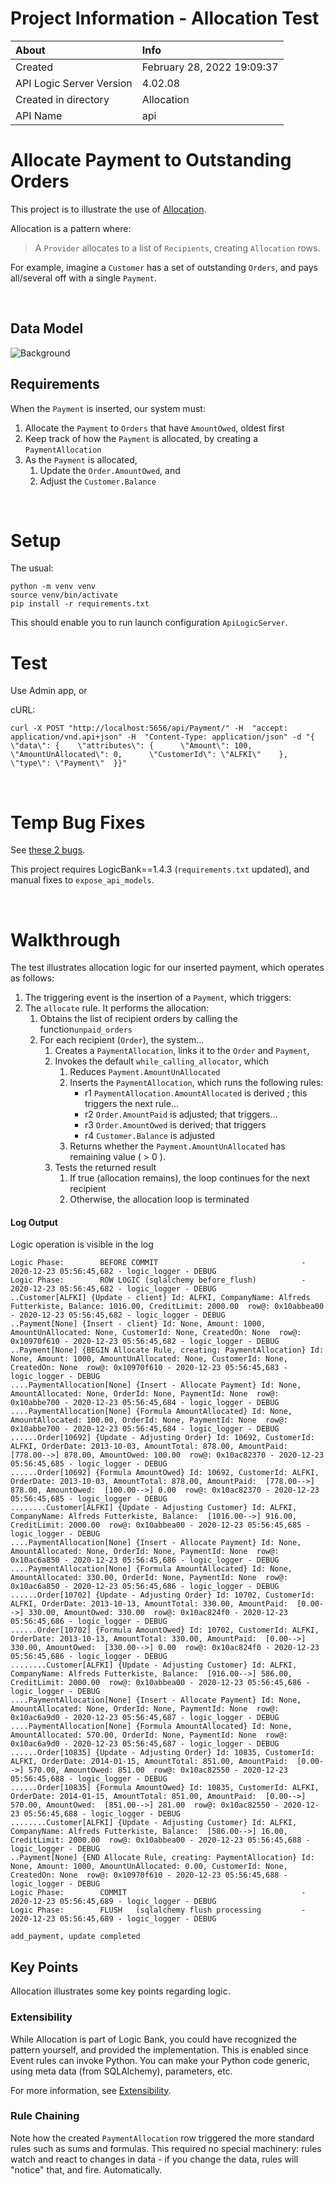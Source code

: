 # Project Information - Allocation Test

| About                    | Info                               |
|:-------------------------|:-----------------------------------|
| Created                  | February 28, 2022 19:09:37                      |
| API Logic Server Version | 4.02.08           |
| Created in directory     | Allocation |
| API Name                 | api          |


# Allocate Payment to Outstanding Orders

This project is to illustrate the use of [Allocation](https://github.com/valhuber/LogicBank/wiki/Sample-Project---Allocation).

Allocation is a pattern where:

> A ```Provider``` allocates to a list of ```Recipients```,
>creating ```Allocation``` rows.


For example, imagine a ```Customer``` has a set of outstanding
```Orders```, and pays all/several off with a single ```Payment```.


&nbsp;&nbsp;

## Data Model

![Background](/images/db.png?raw=true "Optional Title")

## Requirements
When the ```Payment``` is inserted, our system must:
1. Allocate the ```Payment``` to ```Orders``` that have ```AmountOwed```, oldest first
1. Keep track of how the ```Payment``` is allocated, by creating 
a ```PaymentAllocation```
1. As the ```Payment``` is allocated,
   1. Update the ```Order.AmountOwed```, and
   1. Adjust the ```Customer.Balance```


&nbsp;&nbsp;


# Setup

The usual:
```
python -m venv venv
source venv/bin/activate
pip install -r requirements.txt
```

This should enable you to run launch configuration `ApiLogicServer`.


# Test
Use Admin app, or

cURL:
```
curl -X POST "http://localhost:5656/api/Payment/" -H  "accept: application/vnd.api+json" -H  "Content-Type: application/json" -d "{  \"data\": {    \"attributes\": {      \"Amount\": 100,      \"AmountUnAllocated\": 0,      \"CustomerId\": \"ALFKI\"    },    \"type\": \"Payment\"  }}"
```

&nbsp;&nbsp;


# Temp Bug Fixes

See [these 2 bugs](https://github.com/valhuber/ApiLogicServer/issues/39).  

This project requires LogicBank==1.4.3 (`requirements.txt` updated), and manual fixes to `expose_api_models`.


&nbsp;&nbsp;

# Walkthrough

The test illustrates allocation logic for our inserted payment,
which operates as follows:
1. The triggering event is the insertion of a ```Payment```, which triggers:
1. The ```allocate``` rule.  It performs the allocation:
   1. Obtains the list of recipient orders by calling the function```unpaid_orders```
   1. For each recipient (```Order```), the system...
      1. Creates a ```PaymentAllocation```, links it to the ```Order``` and ```Payment```,
      1. Invokes the default ```while_calling_allocator```, which
           1. Reduces ```Payment.AmountUnAllocated```
           1. Inserts the ```PaymentAllocation```, which runs the following rules:
              * r1 ```PaymentAllocation.AmountAllocated``` is derived ; 
                 this triggers the next rule...
              * r2 ```Order.AmountPaid``` is adjusted; that triggers... 
              * r3 ```Order.AmountOwed``` is derived; that triggers
              * r4 ```Customer.Balance``` is adjusted
           1. Returns whether the ```Payment.AmountUnAllocated``` has remaining value ( > 0 ).
        1. Tests the returned result
            1. If true (allocation remains), the loop continues for the next recipient
            1. Otherwise, the allocation loop is terminated
 

#### Log Output
Logic operation is visible in the log


```
Logic Phase:		BEFORE COMMIT          						 - 2020-12-23 05:56:45,682 - logic_logger - DEBUG
Logic Phase:		ROW LOGIC (sqlalchemy before_flush)			 - 2020-12-23 05:56:45,682 - logic_logger - DEBUG
..Customer[ALFKI] {Update - client} Id: ALFKI, CompanyName: Alfreds Futterkiste, Balance: 1016.00, CreditLimit: 2000.00  row@: 0x10abbea00 - 2020-12-23 05:56:45,682 - logic_logger - DEBUG
..Payment[None] {Insert - client} Id: None, Amount: 1000, AmountUnAllocated: None, CustomerId: None, CreatedOn: None  row@: 0x10970f610 - 2020-12-23 05:56:45,682 - logic_logger - DEBUG
..Payment[None] {BEGIN Allocate Rule, creating: PaymentAllocation} Id: None, Amount: 1000, AmountUnAllocated: None, CustomerId: None, CreatedOn: None  row@: 0x10970f610 - 2020-12-23 05:56:45,683 - logic_logger - DEBUG
....PaymentAllocation[None] {Insert - Allocate Payment} Id: None, AmountAllocated: None, OrderId: None, PaymentId: None  row@: 0x10abbe700 - 2020-12-23 05:56:45,684 - logic_logger - DEBUG
....PaymentAllocation[None] {Formula AmountAllocated} Id: None, AmountAllocated: 100.00, OrderId: None, PaymentId: None  row@: 0x10abbe700 - 2020-12-23 05:56:45,684 - logic_logger - DEBUG
......Order[10692] {Update - Adjusting Order} Id: 10692, CustomerId: ALFKI, OrderDate: 2013-10-03, AmountTotal: 878.00, AmountPaid:  [778.00-->] 878.00, AmountOwed: 100.00  row@: 0x10ac82370 - 2020-12-23 05:56:45,685 - logic_logger - DEBUG
......Order[10692] {Formula AmountOwed} Id: 10692, CustomerId: ALFKI, OrderDate: 2013-10-03, AmountTotal: 878.00, AmountPaid:  [778.00-->] 878.00, AmountOwed:  [100.00-->] 0.00  row@: 0x10ac82370 - 2020-12-23 05:56:45,685 - logic_logger - DEBUG
........Customer[ALFKI] {Update - Adjusting Customer} Id: ALFKI, CompanyName: Alfreds Futterkiste, Balance:  [1016.00-->] 916.00, CreditLimit: 2000.00  row@: 0x10abbea00 - 2020-12-23 05:56:45,685 - logic_logger - DEBUG
....PaymentAllocation[None] {Insert - Allocate Payment} Id: None, AmountAllocated: None, OrderId: None, PaymentId: None  row@: 0x10ac6a850 - 2020-12-23 05:56:45,686 - logic_logger - DEBUG
....PaymentAllocation[None] {Formula AmountAllocated} Id: None, AmountAllocated: 330.00, OrderId: None, PaymentId: None  row@: 0x10ac6a850 - 2020-12-23 05:56:45,686 - logic_logger - DEBUG
......Order[10702] {Update - Adjusting Order} Id: 10702, CustomerId: ALFKI, OrderDate: 2013-10-13, AmountTotal: 330.00, AmountPaid:  [0.00-->] 330.00, AmountOwed: 330.00  row@: 0x10ac824f0 - 2020-12-23 05:56:45,686 - logic_logger - DEBUG
......Order[10702] {Formula AmountOwed} Id: 10702, CustomerId: ALFKI, OrderDate: 2013-10-13, AmountTotal: 330.00, AmountPaid:  [0.00-->] 330.00, AmountOwed:  [330.00-->] 0.00  row@: 0x10ac824f0 - 2020-12-23 05:56:45,686 - logic_logger - DEBUG
........Customer[ALFKI] {Update - Adjusting Customer} Id: ALFKI, CompanyName: Alfreds Futterkiste, Balance:  [916.00-->] 586.00, CreditLimit: 2000.00  row@: 0x10abbea00 - 2020-12-23 05:56:45,686 - logic_logger - DEBUG
....PaymentAllocation[None] {Insert - Allocate Payment} Id: None, AmountAllocated: None, OrderId: None, PaymentId: None  row@: 0x10ac6a9d0 - 2020-12-23 05:56:45,687 - logic_logger - DEBUG
....PaymentAllocation[None] {Formula AmountAllocated} Id: None, AmountAllocated: 570.00, OrderId: None, PaymentId: None  row@: 0x10ac6a9d0 - 2020-12-23 05:56:45,687 - logic_logger - DEBUG
......Order[10835] {Update - Adjusting Order} Id: 10835, CustomerId: ALFKI, OrderDate: 2014-01-15, AmountTotal: 851.00, AmountPaid:  [0.00-->] 570.00, AmountOwed: 851.00  row@: 0x10ac82550 - 2020-12-23 05:56:45,688 - logic_logger - DEBUG
......Order[10835] {Formula AmountOwed} Id: 10835, CustomerId: ALFKI, OrderDate: 2014-01-15, AmountTotal: 851.00, AmountPaid:  [0.00-->] 570.00, AmountOwed:  [851.00-->] 281.00  row@: 0x10ac82550 - 2020-12-23 05:56:45,688 - logic_logger - DEBUG
........Customer[ALFKI] {Update - Adjusting Customer} Id: ALFKI, CompanyName: Alfreds Futterkiste, Balance:  [586.00-->] 16.00, CreditLimit: 2000.00  row@: 0x10abbea00 - 2020-12-23 05:56:45,688 - logic_logger - DEBUG
..Payment[None] {END Allocate Rule, creating: PaymentAllocation} Id: None, Amount: 1000, AmountUnAllocated: 0.00, CustomerId: None, CreatedOn: None  row@: 0x10970f610 - 2020-12-23 05:56:45,688 - logic_logger - DEBUG
Logic Phase:		COMMIT   									 - 2020-12-23 05:56:45,689 - logic_logger - DEBUG
Logic Phase:		FLUSH   (sqlalchemy flush processing       	 - 2020-12-23 05:56:45,689 - logic_logger - DEBUG

add_payment, update completed
```


## Key Points
Allocation illustrates some key points regarding logic.

### Extensibility
While Allocation is part of Logic Bank, you could have recognized
the pattern yourself, and provided the implementation.  This is
enabled since Event rules can invoke Python.  You can make your
Python code generic, using meta data (from SQLAlchemy),
parameters, etc.  

For more information, see [Extensibility](https://github.com/valhuber/LogicBank/wiki/Rule-Extensibility#3-extended-rules).

### Rule Chaining
Note how the created ```PaymentAllocation``` row triggered
the more standard rules such as sums and formulas.  This
required no special machinery: rules watch and react to changes in data -
if you change the data, rules will "notice" that, and fire.  Automatically.
